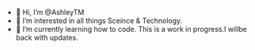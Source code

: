 - 👋 Hi, I’m @AshleyTM
- 👀 I’m interested in all things Sceince & Technology.
- 🌱 I’m currently learning how to code. This is a work in progress.I willbe back with updates.

<!---
AshleyTM/AshleyTM is a ✨ special ✨ repository because its `README.md` (this file) appears on your GitHub profile.
You can click the Preview link to take a look at your changes.
--->
